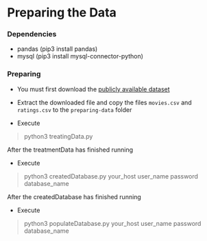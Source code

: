 # Preparing the Data

### Dependencies

- pandas (pip3 install pandas)
- mysql (pip3 install mysql-connector-python)

### Preparing

 - You must first download the [publicly available dataset](http://files.grouplens.org/datasets/movielens/ml-25m.zip)

 - Extract the downloaded file and copy the files ```movies.csv``` and ```ratings.csv``` to the ```preparing-data``` folder

 - Execute 
 > python3 treatingData.py

After the treatmentData has finished running

- Execute

> python3 createdDatabase.py your_host user_name password database_name

After the createdDatabase has finished running

- Execute

> python3 populateDatabase.py your_host user_name password database_name

